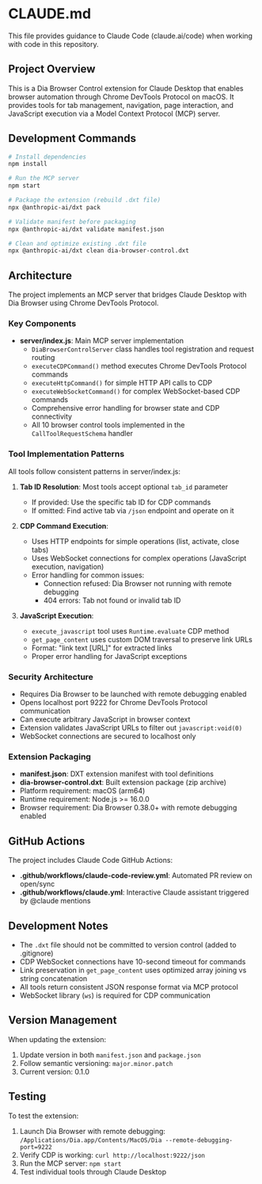 # CLAUDE.md

This file provides guidance to Claude Code (claude.ai/code) when working with code in this repository.

## Project Overview

This is a Dia Browser Control extension for Claude Desktop that enables browser automation through Chrome DevTools Protocol on macOS. It provides tools for tab management, navigation, page interaction, and JavaScript execution via a Model Context Protocol (MCP) server.

## Development Commands

```bash
# Install dependencies
npm install

# Run the MCP server
npm start

# Package the extension (rebuild .dxt file)
npx @anthropic-ai/dxt pack

# Validate manifest before packaging
npx @anthropic-ai/dxt validate manifest.json

# Clean and optimize existing .dxt file
npx @anthropic-ai/dxt clean dia-browser-control.dxt
```

## Architecture

The project implements an MCP server that bridges Claude Desktop with Dia Browser using Chrome DevTools Protocol.

### Key Components

- **server/index.js**: Main MCP server implementation
  - `DiaBrowserControlServer` class handles tool registration and request routing
  - `executeCDPCommand()` method executes Chrome DevTools Protocol commands
  - `executeHttpCommand()` for simple HTTP API calls to CDP
  - `executeWebSocketCommand()` for complex WebSocket-based CDP commands
  - Comprehensive error handling for browser state and CDP connectivity
  - All 10 browser control tools implemented in the `CallToolRequestSchema` handler

### Tool Implementation Patterns

All tools follow consistent patterns in server/index.js:

1. **Tab ID Resolution**: Most tools accept optional `tab_id` parameter

   - If provided: Use the specific tab ID for CDP commands
   - If omitted: Find active tab via `/json` endpoint and operate on it

2. **CDP Command Execution**:

   - Uses HTTP endpoints for simple operations (list, activate, close tabs)
   - Uses WebSocket connections for complex operations (JavaScript execution, navigation)
   - Error handling for common issues:
     - Connection refused: Dia Browser not running with remote debugging
     - 404 errors: Tab not found or invalid tab ID

3. **JavaScript Execution**:
   - `execute_javascript` tool uses `Runtime.evaluate` CDP method
   - `get_page_content` uses custom DOM traversal to preserve link URLs
   - Format: "link text [URL]" for extracted links
   - Proper error handling for JavaScript exceptions

### Security Architecture

- Requires Dia Browser to be launched with remote debugging enabled
- Opens localhost port 9222 for Chrome DevTools Protocol communication
- Can execute arbitrary JavaScript in browser context
- Extension validates JavaScript URLs to filter out `javascript:void(0)`
- WebSocket connections are secured to localhost only

### Extension Packaging

- **manifest.json**: DXT extension manifest with tool definitions
- **dia-browser-control.dxt**: Built extension package (zip archive)
- Platform requirement: macOS (arm64)
- Runtime requirement: Node.js >= 16.0.0
- Browser requirement: Dia Browser 0.38.0+ with remote debugging enabled

## GitHub Actions

The project includes Claude Code GitHub Actions:

- **.github/workflows/claude-code-review.yml**: Automated PR review on open/sync
- **.github/workflows/claude.yml**: Interactive Claude assistant triggered by @claude mentions

## Development Notes

- The `.dxt` file should not be committed to version control (added to .gitignore)
- CDP WebSocket connections have 10-second timeout for commands
- Link preservation in `get_page_content` uses optimized array joining vs string concatenation
- All tools return consistent JSON response format via MCP protocol
- WebSocket library (`ws`) is required for CDP communication

## Version Management

When updating the extension:
1. Update version in both `manifest.json` and `package.json`
2. Follow semantic versioning: `major.minor.patch`
3. Current version: 0.1.0

## Testing

To test the extension:
1. Launch Dia Browser with remote debugging: `/Applications/Dia.app/Contents/MacOS/Dia --remote-debugging-port=9222`
2. Verify CDP is working: `curl http://localhost:9222/json`
3. Run the MCP server: `npm start`
4. Test individual tools through Claude Desktop